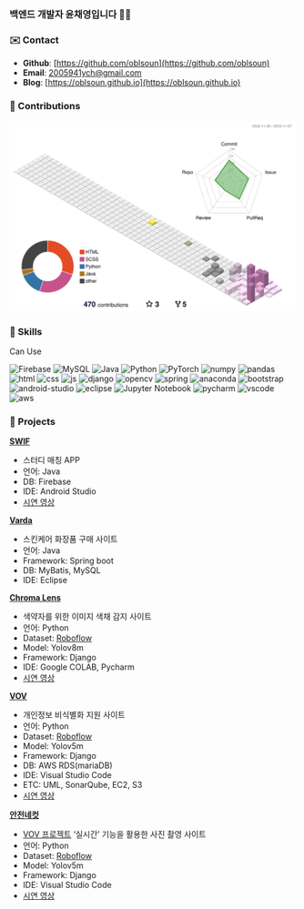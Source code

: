 ### 백엔드 개발자 윤채영입니다 🙌🏻

### ✉️ Contact 

- **Github**: [https://github.com/oblsoun](https://github.com/oblsoun)
- **Email**: <a href="mailto:2005941ych@gmail.com">2005941ych@gmail.com</a>
- **Blog**: [https://oblsoun.github.io](https://oblsoun.github.io)

### 🍃 Contributions

![](./profile-3d-contrib/profile-south-season-animate.svg)

### 👀 Skills

Can Use

![Firebase](https://img.shields.io/badge/Firebase-039BE5?style=flat-square&logo=Firebase&logoColor=white) 
![MySQL](https://img.shields.io/badge/mysql-%2300f.svg?style=flat-square&logo=mysql&logoColor=white) 
![Java](https://img.shields.io/badge/java-%23ED8B00.svg?style=flat-square&logo=openjdk&logoColor=white) 
![Python](https://img.shields.io/badge/python-3670A0?style=flat-square&logo=python&logoColor=ffdd54) 
![PyTorch](https://img.shields.io/badge/PyTorch-%23EE4C2C.svg?style=flat-square&logo=PyTorch&logoColor=white) 
![numpy](https://img.shields.io/badge/numpy-%23013243.svg?style=flat-square&logo=numpy&logoColor=white) 
![pandas](https://img.shields.io/badge/pandas-%23150458.svg?style=flat-square&logo=pandas&logoColor=white) 
![html](https://img.shields.io/badge/html5-%23E34F26.svg?style=flat-square&logo=html5&logoColor=white) 
![css](https://img.shields.io/badge/css3-%231572B6.svg?style=flat-square&logo=css3&logoColor=white) 
![js](https://img.shields.io/badge/javascript-%23323330.svg?style=flat-square&logo=javascript&logoColor=%23F7DF1E) 
![django](https://img.shields.io/badge/django-%23092E20.svg?style=flat-square&logo=django&logoColor=white) 
![opencv](https://img.shields.io/badge/opencv-%23white.svg?style=flat-square&logo=opencv&logoColor=white) 
![spring](https://img.shields.io/badge/spring-%236DB33F.svg?style=flat-square&logo=spring&logoColor=white) 
![anaconda](https://img.shields.io/badge/Anaconda-%2344A833.svg?style=flat-square&logo=anaconda&logoColor=white) 
![bootstrap](https://img.shields.io/badge/bootstrap-%238511FA.svg?style=flat-square&logo=bootstrap&logoColor=white) 
![android-studio](https://img.shields.io/badge/Android%20Studio-3DDC84.svg?style=flat-square&logo=android-studio&logoColor=white) 
![eclipse](https://img.shields.io/badge/Eclipse-FE7A16.svg?style=flat-square&logo=Eclipse&logoColor=white) 
![Jupyter Notebook](https://img.shields.io/badge/jupyter-%23FA0F00.svg?style=flat-square&logo=jupyter&logoColor=white)
![pycharm](https://img.shields.io/badge/pycharm-143?style=flat-square&logo=pycharm&logoColor=black&color=black&labelColor=green) 
![vscode](https://img.shields.io/badge/Visual%20Studio%20Code-0078d7.svg?style=flat-square&logo=visual-studio-code&logoColor=white) 
![aws](https://img.shields.io/badge/AWS-%23FF9900.svg?style=flat-square&logo=amazon-aws&logoColor=white) 


### 📑 Projects
**[SWIF](https://github.com/oblsoun/SWIF)**

- 스터디 매칭 APP
- 언어: Java
- DB: Firebase
- IDE: Android Studio
- [시연 영상](https://youtu.be/STS_tqPen94)

**[Varda](https://github.com/oblsoun/varda)**

- 스킨케어 화장품 구매 사이트
- 언어: Java
- Framework: Spring boot
- DB: MyBatis, MySQL
- IDE: Eclipse

**[Chroma Lens](https://github.com/oblsoun/chromalens)**

- 색약자를 위한 이미지 색채 감지 사이트
- 언어: Python
- Dataset: [Roboflow](https://universe.roboflow.com/msa-ciwxj/yoon-2)
- Model: Yolov8m
- Framework: Django
- IDE: Google COLAB, Pycharm
- [시연 영상](https://youtu.be/LGonUX21H74)

**[VOV](https://github.com/oblsoun/VOV)**

- 개인정보 비식별화 지원 사이트
- 언어: Python
- Dataset: [Roboflow](https://universe.roboflow.com/fingerprint-nze3i/vov-k9idv)
- Model: Yolov5m
- Framework: Django
- DB: AWS RDS(mariaDB)
- IDE: Visual Studio Code
- ETC: UML, SonarQube, EC2, S3
- [시연 영상](https://youtu.be/z_S71TbysyU)

**[안전네컷](https://github.com/oblsoun/VOVsnap)**

- [VOV 프로젝트](https://github.com/oblsoun/VOV) ‘실시간’ 기능을 활용한 사진 촬영 사이트
- 언어: Python
- Dataset: [Roboflow](https://universe.roboflow.com/fingerprint-nze3i/vov-k9idv)
- Model: Yolov5m
- Framework: Django
- IDE: Visual Studio Code
- [시연 영상](https://youtu.be/UCxkyX-NQD4)

<!--
**oblsoun/oblsoun** is a ✨ _special_ ✨ repository because its `README.md` (this file) appears on your GitHub profile.

Here are some ideas to get you started:

- 🔭 I’m currently working on ...
- 🌱 I’m currently learning ...
- 👯 I’m looking to collaborate on ...
- 🤔 I’m looking for help with ...
- 💬 Ask me about ...
- 📫 How to reach me: ...
- 😄 Pronouns: ...
- ⚡ Fun fact: ...
-->
